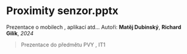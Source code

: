 # Proximity senzor.pptx
Prezentace o mobilech , aplikací atd...
Autoři: **Matěj Dubinský**, **Richard Gilík**, *2024*
> Prezentace do předmětu PVY , IT1
